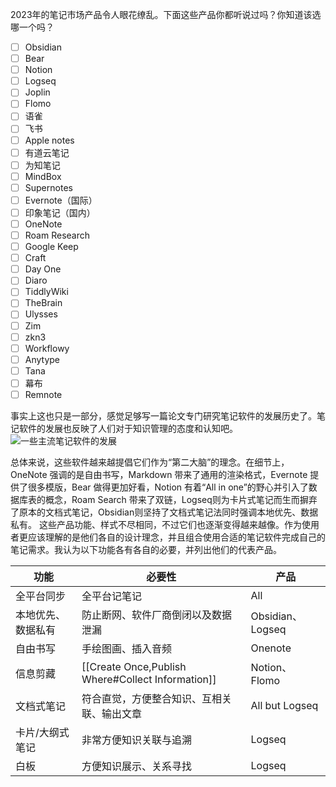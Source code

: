 2023年的笔记市场产品令人眼花缭乱。下面这些产品你都听说过吗？你知道该选哪一个吗？
- [ ] Obsidian
- [ ] Bear 
- [ ] Notion 
- [ ] Logseq
- [ ] Joplin 
- [ ] Flomo
- [ ] 语雀 
- [ ] 飞书 
- [ ] Apple notes 
- [ ] 有道云笔记 
- [ ] 为知笔记 
- [ ] MindBox 
- [ ] Supernotes 
- [ ] Evernote（国际） 
- [ ] 印象笔记（国内） 
- [ ] OneNote 
- [ ] Roam Research 
- [ ] Google Keep 
- [ ] Craft 
- [ ] Day One 
- [ ] Diaro
- [ ] TiddlyWiki 
- [ ] TheBrain 
- [ ] Ulysses 
- [ ] Zim   
- [ ] zkn3 
- [ ] Workflowy 
- [ ] Anytype 
- [ ] Tana 
- [ ] 幕布 
- [ ] Remnote 

事实上这也只是一部分，感觉足够写一篇论文专门研究笔记软件的发展历史了。笔记软件的发展也反映了人们对于知识管理的态度和认知吧。
![一些主流笔记软件的发展](https://xiaohui-zhangjiakou.oss-cn-zhangjiakou.aliyuncs.com/image/202310291515125.png)

总体来说，这些软件越来越提倡它们作为“第二大脑”的理念。在细节上，OneNote 强调的是自由书写，Markdown 带来了通用的渲染格式，Evernote 提供了很多模版，Bear 做得更加好看，Notion 有着“All in one”的野心并引入了数据库表的概念，Roam Search 带来了双链，Logseq则为卡片式笔记而生而摒弃了原本的文档式笔记，Obsidian则坚持了文档式笔记法同时强调本地优先、数据私有。
这些产品功能、样式不尽相同，不过它们也逐渐变得越来越像。作为使用者更应该理解的是他们各自的设计理念，并且组合使用合适的笔记软件完成自己的笔记需求。我认为以下功能各有各自的必要，并列出他们的代表产品。

| 功能               | 必要性                                            | 产品             |
| ------------------ | ------------------------------------------------- | ---------------- |
| 全平台同步         | 全平台记笔记                                      | All              |
| 本地优先、数据私有 | 防止断网、软件厂商倒闭以及数据泄漏                | Obsidian、Logseq |
| 自由书写           | 手绘图画、插入音频                                | Onenote          |
| 信息剪藏           | [[Create Once,Publish Where#Collect Information]] | Notion、Flomo    |
| 文档式笔记         | 符合直觉，方便整合知识、互相关联、输出文章        | All but Logseq   |
| 卡片/大纲式笔记         | 非常方便知识关联与追溯                            | Logseq           |
| 白板               | 方便知识展示、关系寻找                            | Logseq           |

